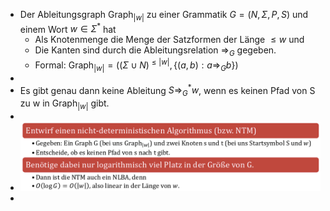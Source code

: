 - Der Ableitungsgraph $\text{Graph}_{\left|w\right|}$ zu einer Grammatik $G=\left(N,\Sigma,P,S\right)$ und einem Wort $w\in\Sigma^{\ast}$ hat
	- Als Knotenmenge die Menge der Satzformen der Länge $\leq w$ und
	- Die Kanten sind durch die Ableitungsrelation $\Rightarrow_{G}$ gegeben.
	- Formal: $\text{Graph}_{\left|w\right|}=\left(\left(\Sigma\cup N\right)^{\leq\left|w\right|},\left\lbrace\left(a,b\right):a\Rightarrow_{G}b\right\rbrace\right)$
-
- Es gibt genau dann keine Ableitung $S\Rightarrow_{G}^{\ast}w$, wenn es keinen Pfad von S zu w in $\text{Graph}_{\left|w\right|}$ gibt.
-
- ![image.png](../assets/image_1745839576070_0.png)
-